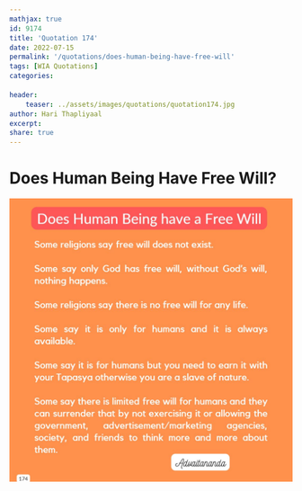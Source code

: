 ```yaml
---
mathjax: true
id: 9174
title: 'Quotation 174'
date: 2022-07-15
permalink: '/quotations/does-human-being-have-free-will'
tags: [WIA Quotations] 
categories: 

header:
    teaser: ../assets/images/quotations/quotation174.jpg
author: Hari Thapliyaal 
excerpt:
share: true 
---
```


# Does Human Being Have Free Will?

![Does Human Being Have Free Will?](../assets/images/quotations/quotation174.jpg)
